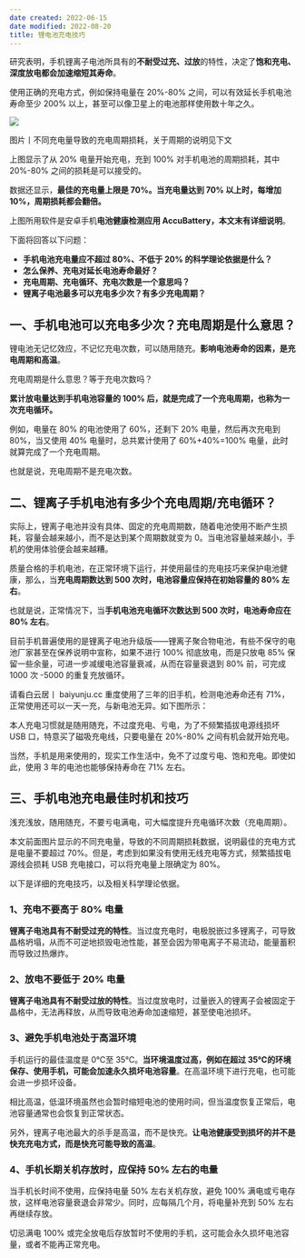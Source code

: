 ```yaml
---
date created: 2022-06-15
date modified: 2022-08-20
title: 锂电池充电技巧
---
```


研究表明，手机锂离子电池所具有的**不耐受过充、过放**的特性，决定了**饱和充电、深度放电都会加速缩短其寿命**。

使用正确的充电方式，例如保持电量在 20%-80% 之间，可以有效延长手机电池寿命至少 200% 以上，甚至可以像卫星上的电池那样使用数十年之久。

![](https://img.oldwinter.top/Pasted%20image%2020220615201346.png)

图片丨不同充电量导致的充电周期损耗，关于周期的说明见下文

上图显示了从 20% 电量开始充电，充到 100% 对手机电池的周期损耗，其中 20%-80% 之间的损耗是可以接受的。

数据还显示，**最佳的充电量上限是 70%。当充电量达到 70% 以上时，每增加 10%，周期损耗都会翻倍。**

上图所用软件是安卓手机**电池健康检测应用 AccuBattery，本文末有详细说明**。

下面将回答以下问题：

- **手机电池充电量应不超过 80%、不低于 20% 的科学理论依据是什么？**
- **怎么保养、充电对延长电池寿命最好？**
- **充电周期、充电循环、充电次数是一个意思吗？**
- **锂离子电池最多可以充电多少次？有多少充电周期？**

## 一、手机电池可以充电多少次？充电周期是什么意思？

锂电池无记忆效应，不记忆充电次数，可以随用随充。**影响电池寿命的因素，是充电周期和高温**。

充电周期是什么意思？等于充电次数吗？

**累计放电量达到手机电池容量的 100% 后，就是完成了一个充电周期，也称为一次充电循环。**

例如，电量在 80% 的电池使用了 60%，还剩下 20% 电量，然后再次充电到 80%，当又使用 40% 电量时，总共累计使用了 60%+40%=100% 电量，此时就算完成了一个充电周期。

也就是说，充电周期不是充电次数。

## 二、锂离子手机电池有多少个充电周期/充电循环？

实际上，锂离子电池并没有具体、固定的充电周期数，随着电池使用不断产生损耗，容量会越来越小，而不是达到某个周期数就变为 0。当电池容量越来越小，手机的使用体验便会越来越糟。

质量合格的手机电池，在正常环境下运行，并使用最佳的充电技巧来保护电池健康，那么，当**充电周期数达到 500 次时，电池容量应保持在初始容量的 80% 左右**。

也就是说，正常情况下，当**手机电池充电循环次数达到 500 次时，电池寿命应在 80% 左右**。

目前手机普遍使用的是锂离子电池升级版——锂离子聚合物电池，有些不保守的电池厂家甚至在保养说明中宣称，如果不进行 100% 彻底放电，而是只放电 85% 保留一些余量，可进一步减缓电池容量衰减，从而在容量衰退到 80% 前，可完成 1000 次 -5000 的重复充放循环。

请看白云居丨 baiyunju.cc 重度使用了三年的旧手机，检测电池寿命还有 71%，正常使用还可以一天一充，与新电池无异。如下图所示：

本人充电习惯就是随用随充，不过度充电、亏电，为了不频繁插拔电源线损坏 USB 口，特意买了磁吸充电线，只要电量在 20%-80% 之间有机会就开始充电。

当然，手机是用来使用的，现实工作生活中，免不了过度亏电、饱和充电。即使如此，使用 3 年的电池也能够保持寿命在 71% 左右。

## 三、手机电池充电最佳时机和技巧

浅充浅放，随用随充，不要亏电满电，可大幅度提升充电循环次数（充电周期）。

本文前面图片显示的不同充电量，导致的不同周期损耗数据，说明最佳的充电方式是电量不要超过 70%。但是，考虑到如果没有使用无线充电等方式，频繁插拔电源线会损耗 USB 充电接口，可以将充电量上限确定为 80%。

以下是详细的充电技巧，以及相关科学理论依据。

### 1、充电不要高于 80% 电量

**锂离子电池具有不耐受过充的特性**。当过度充电时，电极脱嵌过多锂离子，可导致晶格坍塌，从而不可逆地损毁电池性能，甚至会因为带电离子不易流动，能量蓄积而导致过热爆炸。

### 2、放电不要低于 20% 电量

**锂离子电池具有不耐受过放的特性**。当过度放电时，过量嵌入的锂离子会被固定于晶格中，无法再释放，从而导致电池寿命加速缩短，甚至使电池损坏。

### 3、避免手机电池处于高温环境

手机运行的最佳温度是 0℃至 35℃。**当环境温度过高，例如在超过 35℃的环境保存、使用手机，可能会加速永久损坏电池容量**。在高温环境下进行充电，也可能会进一步损坏设备。

相比高温，低温环境虽然也会暂时缩短电池的使用时间，但当温度恢复正常后，电池容量通常也会恢复到正常状态。

另外，锂离子电池最大的杀手是高温，而不是快充。**让电池健康受到损坏的并不是快充充电方式，而是快充可能导致的高温**。

### 4、手机长期关机存放时，应保持 50% 左右的电量

当手机长时间不使用，应保持电量 50% 左右关机存放，避免 100% 满电或亏电存放，这样电池容量衰退会非常少。同时，应每隔几个月，将电量补充到 50% 左右再继续存放。

切忌满电 100% 或完全放电后存放暂时不使用的手机，这可能会永久损坏电池容量，或者不能再正常充电。
